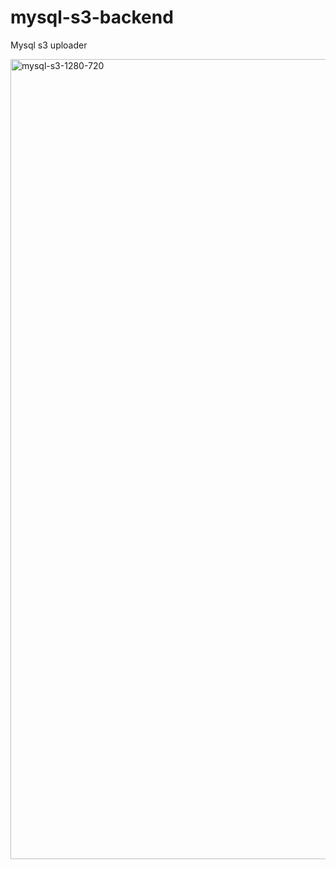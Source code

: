 # mysql-s3-backend
Mysql s3 uploader

<img width="1280" alt="mysql-s3-1280-720" src="https://user-images.githubusercontent.com/96198088/191134989-f3ff5b6f-0c86-40da-9b71-d72b884ab01f.png">
